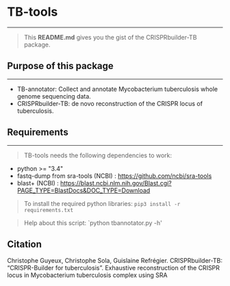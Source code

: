 # TB-tools
------------------

>This **README.md** gives you the gist of the CRISPRbuilder-TB package.


## Purpose of this package
--------------------------

- TB-annotator: Collect and annotate Mycobacterium tuberculosis whole genome sequencing data.    
- CRISPRbuilder-TB: de novo reconstruction of the CRISPR locus of tuberculosis.

## Requirements
---------------

>TB-tools needs the following dependencies to work:

* python >= "3.4"
* fastq-dump from sra-tools (NCBI) : https://github.com/ncbi/sra-tools
* blast+ (NCBI) : https://blast.ncbi.nlm.nih.gov/Blast.cgi?PAGE_TYPE=BlastDocs&DOC_TYPE=Download

>To install the required python libraries: `pip3 install -r requirements.txt`

>Help about this script: `python tbannotator.py -h'

## Citation

Christophe Guyeux, Christophe Sola, Guislaine Refrégier. CRISPRbuilder-TB: “CRISPR-Builder for tuberculosis”. Exhaustive reconstruction of the CRISPR locus in Mycobacterium tuberculosis complex using SRA